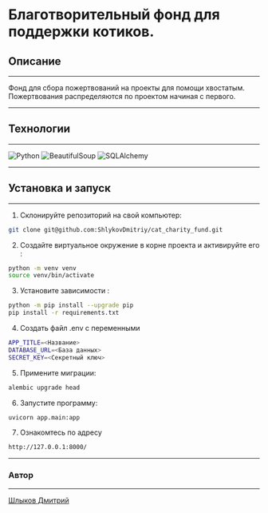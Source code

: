 

# **Благотворительный фонд для поддержки котиков.** 

## Описание
___
Фонд для сбора пожертвований на проекты для помощи хвостатым.
Пожертвования распределяются по проектом начиная с первого.
___
## Технологии
___
![Python](https://img.shields.io/badge/Python-3776AB?style=for-the-badge&logo=python&logoColor=white) 
![BeautifulSoup](https://img.shields.io/badge/FastAPI-009688?style=for-the-badge&logo=fastapi&logoColor=white)
![SQLAlchemy](https://img.shields.io/badge/SQLAlchemy-CC2927?style=for-the-badge&logo=sqlalchemy&logoColor=white)



___
## Установка и запуск
___
1. Склонируйте репозиторий на свой компьютер:
```bash 
git clone git@github.com:ShlykovDmitriy/cat_charity_fund.git
```

2. Создайте виртуальное окружение в корне проекта и активируйте его :

```bash 
python -m venv venv
source venv/bin/activate
```

3. Установите зависимости :


```bash
python -m pip install --upgrade pip
pip install -r requirements.txt
``` 

4. Создать файл .env с переменными
```bash
APP_TITLE=<Название>
DATABASE_URL=<База данных>
SECRET_KEY=<Секретный ключ>
``` 

5. Примените миграции:
```bash
alembic upgrade head
```


6. Запустите программу:
```bash
uvicorn app.main:app
```

7. Ознакомтесь по адресу
```bash
http://127.0.0.1:8000/
```




___
### Автор
___
[Шлыков Дмитрий](https://github.com/ShlykovDmitriy)